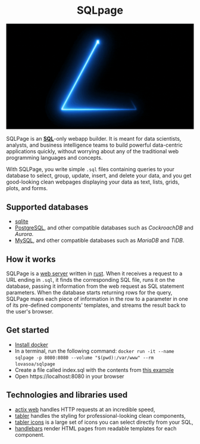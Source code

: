 # <center>SQLpage</center>

[![A short video explaining the concept of sqlpage](./docs/sqlpage.gif)](./docs/sqlpage.mp4)

SQLPage is an [**SQL**](https://en.wikipedia.org/wiki/SQL)-only webapp builder.
It is meant for data scientists, analysts, and business intelligence teams
to build powerful data-centric applications quickly,
without worrying about any of the traditional web programming languages and concepts.

With SQLPage, you write simple `.sql` files containing queries to your database
to select, group, update, insert, and delete your data, and you get good-looking clean webpages
displaying your data as text, lists, grids, plots, and forms.

## Supported databases

 - [sqlite](https://www.sqlite.org/index.html)
 - [PostgreSQL](https://www.postgresql.org/), and other compatible databases such as *CockroachDB* and *Aurora*.
 - [MySQL](https://www.mysql.com/), and other compatible databases such as *MariaDB* and *TiDB*. 

## How it works

SQLPage is a [web server](https://en.wikipedia.org/wiki/Web_server) written in 
[rust](https://en.wikipedia.org/wiki/Rust_(programming_language)).
When it receives a request to a URL ending in `.sql`, it finds the corresponding
SQL file, runs it on the database,
passing it information from the web request as SQL statement parameters.
When the database starts returning rows for the query,
SQLPage maps each piece of information in the row to a parameter 
in one of its pre-defined components' templates, and streams the result back
to the user's browser.

## Get started

 - [Install docker](https://docs.docker.com/get-docker/)
 - In a terminal, run the following command: `docker run -it --name sqlpage -p 8080:8080 --volume "$(pwd):/var/www" --rm lovasoa/sqlpage`
 - Create a file called index.sql with the contents from [this example](./index.sql) 
 - Open https://localhost:8080 in your browser

## Technologies and libraries used

 - [actix web](https://actix.rs/) handles HTTP requests at an incredible speed,
 - [tabler](https://preview.tabler.io) handles the styling for professional-looking clean components,
 - [tabler icons](https://tabler-icons.io) is a large set of icons you can select directly from your SQL,
 - [handlebars](https://handlebarsjs.com/guide/) render HTML pages from readable templates for each component.